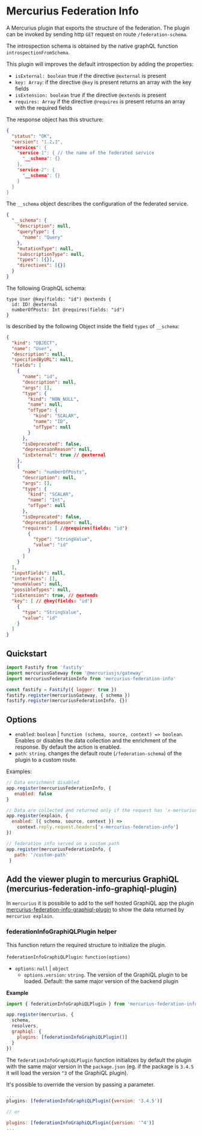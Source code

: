 # Mercurius Federation Info

A Mercurius plugin that exports the structure of the federation.
The plugin can be invoked by sending http `GET` request on route `/federation-schema`.

The introspection schema is obtained by the native graphQL function `introspectionFromSchema`.

This plugin will improves the default introspection by adding the properties:

- `isExternal: boolean` true if the directive `@external` is present
- `key: Array`: if the directive `@key` is present returns an array with the key fields
- `isExtension: boolean` true if the directive `@extends` is present
- `requires: Array` if the directive `@requires` is present returns an array with the required fields

  
The response object has this structure:

```json
{
  "status": "OK",
  "version": '1.2.3",
  "services": {
    "service-1": { // the name of the federated service
      "__schema": {}
    },
    "service-2": {
      "__schema": {}
    }
  }
}
```

The `__schema` object describes the configuration of the federated service.

```json
{
  "__schema": {
    "description": null,
    "queryType": {
      "name": "Query"
    },
    "mutationType": null,
    "subscriptionType": null,
    "types": [{}],
    "directives": [{}]
  }
}
```

The following GraphQL schema:

```
type User @key(fields: "id") @extends {
  id: ID! @external
  numberOfPosts: Int @requires(fields: "id")
}
```

is described by the following Object inside the field `types` of `__schema`:

```json
{
  "kind": "OBJECT",
  "name": "User",
  "description": null,
  "specifiedByURL": null,
  "fields": [
    {
      "name": "id",
      "description": null,
      "args": [],
      "type": {
        "kind": "NON_NULL",
        "name": null,
        "ofType": {
          "kind": "SCALAR",
          "name": "ID",
          "ofType": null
        }
      },
      "isDeprecated": false,
      "deprecationReason": null,
      "isExternal": true // @external
    },
    {
      "name": "numberOfPosts",
      "description": null,
      "args": [],
      "type": {
        "kind": "SCALAR",
        "name": "Int",
        "ofType": null
      },
      "isDeprecated": false,
      "deprecationReason": null,
      "requires": [ //@requires(fields: "id")
        {
          "type": "StringValue",
          "value": "id"
        }
      ]
    }
  ],
  "inputFields": null,
  "interfaces": [],
  "enumValues": null,
  "possibleTypes": null,
  "isExtension": true, // @extends
  "key": [ // @key(fields: "id")
    {
      "type": "StringValue",
      "value": "id"
    }
  ]
}
```

## Quickstart

```js
import Fastify from 'fastify'
import mercuriusGateway from '@mercuriusjs/gateway'
import mercuriusFederationInfo from 'mercurius-federation-info'

const fastify = Fastify({ logger: true })
fastify.register(mercuriusGateway, { schema })
fastify.register(mercuriusFederationInfo, {})
```

## Options

- `enabled`: `boolean` | `function (schema, source, context) => boolean`.
  Enables or disables the data collection and the enrichment of the response. By default the action is enabled.
- `path`: `string`.
  changes the default route (`/federation-schema`) of the plugin to a custom route.

Examples:

```js
// Data enrichment disabled
app.register(mercuriusFederationInfo, {
   enabled: false
}
```

```js
// Data are collected and returned only if the request has 'x-mercurius-federation-info' header
app.register(explain, {
  enabled: ({ schema, source, context }) =>
    context.reply.request.headers['x-mercurius-federation-info']
})
```


```js
// federation info served on a custom path
app.register(mercuriusFederationInfo, {
   path: '/custom-path'
 }
```


## Add the viewer plugin to mercurius GraphiQL  (mercurius-federation-info-graphiql-plugin)

In `mercurius` it is possibile to add to the self hosted GraphiQL app
the plugin [mercurius-federation-info-graphiql-plugin](https://github.com/nearform/mercurius-federation-info-graphiql-plugin) to show the data returned by `mercurius explain`.

### federationInfoGraphiQLPlugin helper
This function return the required structure to initialize the plugin.

`federationInfoGraphiQLPlugin`: `function(options)`
- `options`: `null` | `object`
  - `options.version`: `string`. The version of the GraphiQL plugin to be loaded. Default: the same major version of the backend plugin

**Example**
```js
import { federationInfoGraphiQLPlugin } from 'mercurius-federation-info'

app.register(mercurius, {
  schema,
  resolvers,
  graphiql: {
    plugins: [federationInfoGraphiQLPlugin()]
  }
})
```

The `federationInfoGraphiQLPlugin` function initializes by default the plugin with the same major version in the `package.json` (eg. if the package is `3.4.5` it will load the version `^3` of the GraphiQL plugin).

It's possible to override the version by passing a parameter.

```javascript
...
plugins: [federationInfoGraphiQLPlugin({version: '3.4.5')]

// or 

plugins: [federationInfoGraphiQLPlugin({version: '^4')]
...
```
